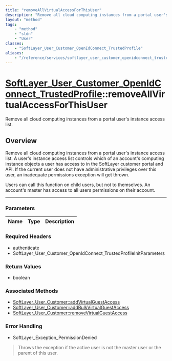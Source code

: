 ```yaml
---
title: "removeAllVirtualAccessForThisUser"
description: "Remove all cloud computing instances from a portal user's instance access list. A user's instance access list controls w... "
layout: "method"
tags:
    - "method"
    - "sldn"
    - "User"
classes:
    - "SoftLayer_User_Customer_OpenIdConnect_TrustedProfile"
aliases:
    - "/reference/services/softlayer_user_customer_openidconnect_trustedprofile/removeAllVirtualAccessForThisUser"
---
```

# [SoftLayer_User_Customer_OpenIdConnect_TrustedProfile](/reference/services/SoftLayer_User_Customer_OpenIdConnect_TrustedProfile)::removeAllVirtualAccessForThisUser


Remove all cloud computing instances from a portal user's instance access list.


## Overview 
Remove all cloud computing instances from a portal user's instance access list. A user's instance access list controls which of an account's computing instance objects a user has access to in the SoftLayer customer portal and API. If the current user does not have administrative privileges over this user, an inadequate permissions exception will get thrown. 

Users can call this function on child users, but not to themselves. An account's master has access to all users permissions on their account. 

-----

### Parameters 
|Name | Type | Description |
| --- | --- | --- |


### Required Headers
* authenticate
* SoftLayer_User_Customer_OpenIdConnect_TrustedProfileInitParameters


### Return Values
* boolean


### Associated Methods

*  [SoftLayer_User_Customer::addVirtualGuestAccess](/reference/services/SoftLayer_User_Customer/addVirtualGuestAccess )
*  [SoftLayer_User_Customer::addBulkVirtualGuestAccess](/reference/services/SoftLayer_User_Customer/addBulkVirtualGuestAccess )
*  [SoftLayer_User_Customer::removeVirtualGuestAccess](/reference/services/SoftLayer_User_Customer/removeVirtualGuestAccess )



### Error Handling

* SoftLayer_Exception_PermissionDenied 

> Throws the exception if the active user is not the master user or the parent of this user. 



